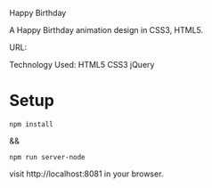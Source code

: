 Happy Birthday

A Happy Birthday animation design in CSS3, HTML5.

URL: 

Technology Used: HTML5 CSS3 jQuery

# Setup
```
npm install
```
&&

```
npm run server-node
```
visit http://localhost:8081 in your browser.


